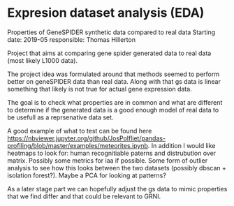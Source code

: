 # Expresion dataset analysis (EDA)

Properties of GeneSPIDER synthetic data compared to real data
Starting date: 2019-05
responsible: Thomas Hillerton

Project that aims at comparing gene spider generated data to real data (most likely L1000 data). 

The project idea was formulated around that methods seemed to perform better on geneSPIDER data than real data. Along with that gs data is linear something that likely is not true for actual gene expression data. 

The goal is to check what properties are in common and what are different to determine if the generated data is a good enough model of real data to be usefull as a reprsenative data set.

A good example of what to test can be found here https://nbviewer.jupyter.org/github/JosPolfliet/pandas-profiling/blob/master/examples/meteorites.ipynb.
In addition I would like heatmaps to look for:
human recognitiable paterns and distrubution over matrix.
Possibly some metrics for iaa if possible.
Some form of outlier analysis to see how this looks between the two datasets (possibly dbscan + isolation forest?).
Maybe a PCA for looking at patterns? 

As a later stage part we can hopefully adjust the gs data to mimic properties that we find differ and that could be relevant to GRNI.
